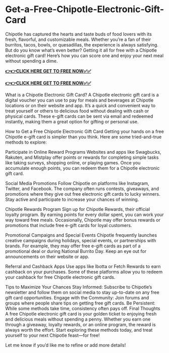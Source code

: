 # Get-a-Free-Chipotle-Electronic-Gift-Card

Chipotle has captured the hearts and taste buds of food lovers with its fresh, flavorful, and customizable meals. Whether you’re a fan of their burritos, tacos, bowls, or quesadillas, the experience is always satisfying. But do you know what’s even better? Getting it all for free with a Chipotle electronic gift card! Here’s how you can score one and enjoy your next meal without spending a dime.

[**👉👉CLICK HERE GET TO FREE NOW✅✅**](https://free-gift-card.raj-solution.com/958f890)

[**👉👉CLICK HERE GET TO FREE NOW✅✅**](https://free-gift-card.raj-solution.com/958f890)

What is a Chipotle Electronic Gift Card?
A Chipotle electronic gift card is a digital voucher you can use to pay for meals and beverages at Chipotle locations or on their website and app. It’s a quick and convenient way to treat yourself or others to delicious food without dealing with cash or physical cards. These e-gift cards can be sent via email and redeemed instantly, making them a great option for gifting or personal use.

How to Get a Free Chipotle Electronic Gift Card
Getting your hands on a free Chipotle e-gift card is simpler than you think. Here are some tried-and-true methods to explore:

Participate in Online Reward Programs
Websites and apps like Swagbucks, Rakuten, and Mistplay offer points or rewards for completing simple tasks like taking surveys, shopping online, or playing games. Once you accumulate enough points, you can redeem them for a Chipotle electronic gift card.

Social Media Promotions
Follow Chipotle on platforms like Instagram, Twitter, and Facebook. The company often runs contests, giveaways, and promotions where they give out free electronic gift cards to lucky winners. Stay active and participate to increase your chances of winning.

Chipotle Rewards Program
Sign up for Chipotle Rewards, their official loyalty program. By earning points for every dollar spent, you can work your way toward free meals. Occasionally, Chipotle may offer bonus rewards or promotions that include free e-gift cards for loyal customers.

Promotional Campaigns and Special Events
Chipotle frequently launches creative campaigns during holidays, special events, or partnerships with brands. For example, they may offer free e-gift cards as part of a promotional deal or during National Burrito Day. Keep an eye out for announcements on their website or app.

Referral and Cashback Apps
Use apps like Ibotta or Fetch Rewards to earn cashback on your purchases. Some of these platforms allow you to redeem your cashback for free Chipotle electronic gift cards.

Tips to Maximize Your Chances
Stay Informed: Subscribe to Chipotle’s newsletter and follow them on social media to stay up-to-date on any free gift card opportunities.
Engage with the Community: Join forums and groups where people share tips on getting free gift cards.
Be Persistent: While some methods take time, consistency often pays off.
Final Thoughts
A free Chipotle electronic gift card is your golden ticket to enjoying fresh and delicious meals without spending a penny. Whether you earn one through a giveaway, loyalty rewards, or an online program, the reward is always worth the effort. Start exploring these methods today, and treat yourself to your next Chipotle feast—for free!

Let me know if you’d like me to refine or add more details!
